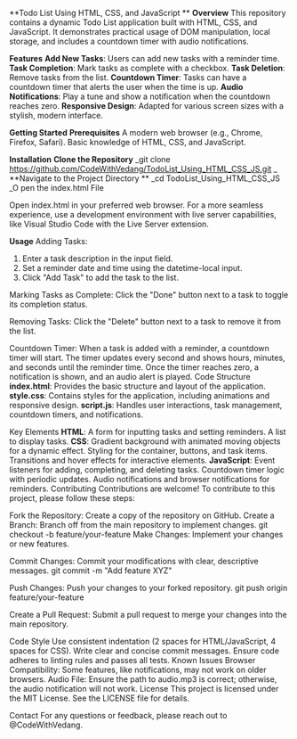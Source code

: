 **Todo List Using HTML, CSS, and JavaScript
**
**Overview**
This repository contains a dynamic Todo List application built with HTML, CSS, and JavaScript. It demonstrates practical usage of DOM manipulation, local storage, and includes a countdown timer with audio notifications.

**Features**
**Add New Tasks**: Users can add new tasks with a reminder time.
**Task Completion**: Mark tasks as complete with a checkbox.
**Task Deletion**: Remove tasks from the list.
**Countdown Timer**: Tasks can have a countdown timer that alerts the user when the time is up.
**Audio Notifications**: Play a tune and show a notification when the countdown reaches zero.
**Responsive Design**: Adapted for various screen sizes with a stylish, modern interface.

**Getting Started**
**Prerequisites**
A modern web browser (e.g., Chrome, Firefox, Safari).
Basic knowledge of HTML, CSS, and JavaScript.

**Installation**
**Clone the Repository**
_git clone https://github.com/CodeWithVedang/TodoList_Using_HTML_CSS_JS.git
_
**Navigate to the Project Directory
**
_cd TodoList_Using_HTML_CSS_JS
_O
pen the index.html File

Open index.html in your preferred web browser. For a more seamless experience, use a development environment with live server capabilities, like Visual Studio Code with the Live Server extension.

**Usage**
Adding Tasks:
1. Enter a task description in the input field.
2. Set a reminder date and time using the datetime-local input.
3. Click "Add Task" to add the task to the list.

Marking Tasks as Complete:
Click the "Done" button next to a task to toggle its completion status.

Removing Tasks:
Click the "Delete" button next to a task to remove it from the list.

Countdown Timer:
When a task is added with a reminder, a countdown timer will start.
The timer updates every second and shows hours, minutes, and seconds until the reminder time.
Once the timer reaches zero, a notification is shown, and an audio alert is played.
Code Structure
**index.html**: Provides the basic structure and layout of the application.
**style.css**: Contains styles for the application, including animations and responsive design.
**script.js**: Handles user interactions, task management, countdown timers, and notifications.

Key Elements
**HTML**:
A form for inputting tasks and setting reminders.
A list to display tasks.
**CSS**:
Gradient background with animated moving objects for a dynamic effect.
Styling for the container, buttons, and task items.
Transitions and hover effects for interactive elements.
**JavaScript**:
Event listeners for adding, completing, and deleting tasks.
Countdown timer logic with periodic updates.
Audio notifications and browser notifications for reminders.
Contributing
Contributions are welcome! To contribute to this project, please follow these steps:

Fork the Repository: Create a copy of the repository on GitHub.
Create a Branch: Branch off from the main repository to implement changes.
git checkout -b feature/your-feature
Make Changes: Implement your changes or new features.

Commit Changes: Commit your modifications with clear, descriptive messages.
git commit -m "Add feature XYZ"

Push Changes: Push your changes to your forked repository.
git push origin feature/your-feature

Create a Pull Request: Submit a pull request to merge your changes into the main repository.

Code Style
Use consistent indentation (2 spaces for HTML/JavaScript, 4 spaces for CSS).
Write clear and concise commit messages.
Ensure code adheres to linting rules and passes all tests.
Known Issues
Browser Compatibility: Some features, like notifications, may not work on older browsers.
Audio File: Ensure the path to audio.mp3 is correct; otherwise, the audio notification will not work.
License
This project is licensed under the MIT License. See the LICENSE file for details.

Contact
For any questions or feedback, please reach out to @CodeWithVedang.

